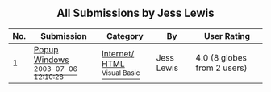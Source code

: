 ﻿<div align="center">

## All Submissions by Jess Lewis

</div>

No.  | Submission | Category | By   | User Rating
---- | ---------- | -------- | ---- | -----------
1 | [Popup Windows<br /><sup>2003-07-06 12:10:28</sup>](https://github.com/Planet-Source-Code/jess-lewis-popup-windows__1-46696) | [Internet/ HTML<br /><sup>Visual Basic</sup>](../ByCategory/internet-html__1-34.md) | Jess Lewis | 4.0 (8 globes from 2 users)
